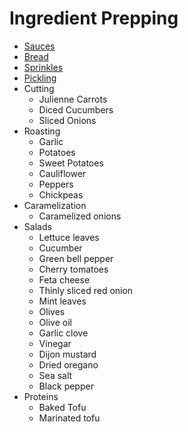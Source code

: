 # Ingredient Prepping

- [Sauces](https://harryliu.design/docs-md/sauces)
- [Bread](https://harryliu.design/docs-md/bread)
- [Sprinkles](https://harryliu.design/docs-md/sprinkles)
- [Pickling](https://harryliu.design/docs-md/pickling)
- Cutting
  - Julienne Carrots
  - Diced Cucumbers
  - Sliced Onions
- Roasting
  - Garlic
  - Potatoes
  - Sweet Potatoes
  - Cauliflower
  - Peppers
  - Chickpeas
- Caramelization
  - Caramelized onions
- Salads
  - Lettuce leaves
  - Cucumber
  - Green bell pepper
  - Cherry tomatoes
  - Feta cheese
  - Thinly sliced red onion
  - Mint leaves
  - Olives
  - Olive oil
  - Garlic clove
  - Vinegar
  - Dijon mustard
  - Dried oregano
  - Sea salt
  - Black pepper
- Proteins
  - Baked Tofu
  - Marinated tofu
